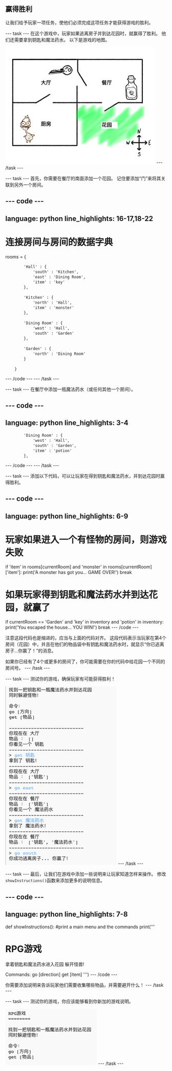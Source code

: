 ## 赢得胜利

让我们给予玩家一项任务，使他们必须完成这项任务才能获得游戏的胜利。

--- task --- 在这个游戏中，玩家如果逃离房子并到达花园时，就赢得了胜利。 他们还需要拿到钥匙和魔法药水。 以下是游戏的地图。

![screenshot](images/rpg-final-map.png) --- /task ---

--- task --- 首先，你需要在餐厅的南面添加一个花园。 记住要添加“门”来将其关联到另外一个房间。

--- code ---
---
language: python 
line_highlights: 16-17,18-22
---
# 连接房间与房间的数据字典

rooms = {

            'Hall' : {
                'south' : 'Kitchen',
                'east' : 'Dining Room',
                'item' : 'key'
            },
    
            'Kitchen' : {
                'north' : 'Hall',
                'item' : 'monster'
            },
    
            'Dining Room' : {
                'west' : 'Hall',
                'south' : 'Garden'
            },
    
            'Garden' : {
                'north' : 'Dining Room'
            }
    
        }
    

--- /code --- --- /task ---

--- task --- 在餐厅中添加一瓶魔法药水（或任何其他一个房间）。

--- code ---
---
language: python 
line_highlights: 3-4
---

            'Dining Room' : {
                'west' : 'Hall',
                'south' : 'Garden',
                'item' : 'potion'
            },
    

--- /code --- --- /task ---

--- task --- 添加以下代码，可以让玩家在得到钥匙和魔法药水，并到达花园时赢得胜利。

--- code ---
---
language: python 
line_highlights: 6-9
---

# 玩家如果进入一个有怪物的房间，则游戏失败

if 'item' in rooms\[currentRoom] and 'monster' in rooms[currentRoom\]\['item'\]: print('A monster has got you... GAME OVER!') break

# 如果玩家得到钥匙和魔法药水并到达花园，就赢了

if currentRoom == 'Garden' and 'key' in inventory and 'potion' in inventory: print('You escaped the house... YOU WIN!') break --- /code ---

注意这段代码也是缩进的，应当与上面的代码对齐。 这段代码表示当玩家在第4个房间（花园）中，并且在他们的物品袋中有钥匙和魔法药水时，就显示“你已逃离房子...你赢了！”的消息。

如果你已经有了4个或更多的房间了，你可能需要在你的代码中给花园一个不同的房间号。 --- /task ---

--- task --- 测试你的游戏，确保玩家有可能获得胜利！

![screenshot](images/rpg-win-test.png) --- /task ---

--- task --- 最后，让我们在游戏中添加一些说明来让玩家知道怎样来操作。 修改`showInstructions()`函数来添加更多的说明信息。

--- code ---
---
language: python 
line_highlights: 7-8
---

def showInstructions(): #print a main menu and the commands print('''

# RPG游戏

拿着钥匙和魔法药水进入花园 躲开怪兽!

Commands: go [direction] get [item] ''') --- /code ---

你需要添加说明来告诉玩家他们需要收集哪些物品，并需要避开什么！ --- /task ---

--- task --- 测试你的游戏，你应该能够看到你新加的游戏说明。

![screenshot](images/rpg-instructions-test.png) --- /task ---